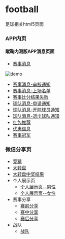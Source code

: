 # football
足球相关html5页面

### APP内页
#### 蹴鞠内测版APP消息页面
- [赛事消息](http://demy-ouyang.github.io/football/news-app/Competition-news.html)

![demo](http://demy-ouyang.github.io/football/code-images/app_news.png)

- [赛事消息-审核通知](http://demy-ouyang.github.io/football/news-app/Competition-shenhe.html)
- [赛事消息-上场名单](http://demy-ouyang.github.io/football/news-app/Competition-on.html)
- [赛事比分结果失败](http://demy-ouyang.github.io/football/Competition-lose.html)
- [球队消息-申请通知](http://demy-ouyang.github.io/football/news-app/team-news-apply.html)
- [球队消息-开除球员通知](http://demy-ouyang.github.io/football/news-app/team-news-dismiss.html)
- [球队消息-退出球队通知](http://demy-ouyang.github.io/football/news-app/team-news-leave.html)
- [红包推荐](http://demy-ouyang.github.io/football/news-app/red-packet.html)
- [优惠信息](http://demy-ouyang.github.io/football/news-app/discount.html)
- [赛事冠军](http://demy-ouyang.github.io/football/news-app/win.html)


### 微信分享页
- [竞猜](http://demy-ouyang.github.io/football/competition-h5)
- [大转盘](http://demy-ouyang.github.io/football/cuuju-quiz)
- [大转盘中奖结果](http://demy-ouyang.github.io/football/cuuju-quiz-result)
- 个人展示页
   * [个人展示页--男性](http://demy-ouyang.github.io/football/football-h5/person-h5/index.html)
   * [个人展示页--女性](http://demy-ouyang.github.io/football/football-h5/person-h5/2.html)
- 赛事分享
   * [赛前分享](http://demy-ouyang.github.io/football/football-h5/share-h5/before.html)
   * [赛中分享](http://demy-ouyang.github.io/football/football-h5/share-h5/index.html)
   * [赛后分享](http://demy-ouyang.github.io/football/football-h5/share-h5/after.html)
- 战队
   * [战队](http://demy-ouyang.github.io/football/football-h5/team-h5)
